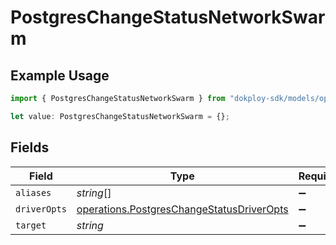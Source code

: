 # PostgresChangeStatusNetworkSwarm

## Example Usage

```typescript
import { PostgresChangeStatusNetworkSwarm } from "dokploy-sdk/models/operations";

let value: PostgresChangeStatusNetworkSwarm = {};
```

## Fields

| Field                                                                                                  | Type                                                                                                   | Required                                                                                               | Description                                                                                            |
| ------------------------------------------------------------------------------------------------------ | ------------------------------------------------------------------------------------------------------ | ------------------------------------------------------------------------------------------------------ | ------------------------------------------------------------------------------------------------------ |
| `aliases`                                                                                              | *string*[]                                                                                             | :heavy_minus_sign:                                                                                     | N/A                                                                                                    |
| `driverOpts`                                                                                           | [operations.PostgresChangeStatusDriverOpts](../../models/operations/postgreschangestatusdriveropts.md) | :heavy_minus_sign:                                                                                     | N/A                                                                                                    |
| `target`                                                                                               | *string*                                                                                               | :heavy_minus_sign:                                                                                     | N/A                                                                                                    |